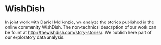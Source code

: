 # WishDish

In joint work with Daniel McKenzie, we analyze the stories published in the online community WishDish. The non-technical description of our work can be fount at http://thewishdish.com/story-stories/. We publish here part of our exploratory data analysis.
